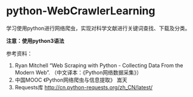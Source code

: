 # python-WebCrawlerLearning

学习使用python进行网络爬虫，实现对科学文献进行关键词查找、下载及分类。

**注意：使用python3语法**

参考资料：
1. Ryan Mitchell “Web Scraping with Python - Collecting Data From the Modern Web”. （中文译本：《Python网络数据采集》）
2. 中国MOOC 《Python网络爬虫与信息提取》 嵩天 
3. Requests库 http://cn.python-requests.org/zh_CN/latest/
